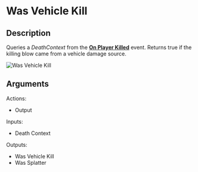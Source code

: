 # Was Vehicle Kill

## Description

Queries a _DeathContext_ from the [**On Player Killed**](on-player-killed.md) event. Returns true if the killing blow came from a vehicle damage source.

![Was Vehicle Kill](../../.gitbook/assets/images/scripting/events-players/wasvehiclekill.png)

## Arguments

Actions:

- Output

Inputs:

- Death Context

Outputs:

- Was Vehicle Kill
- Was Splatter
